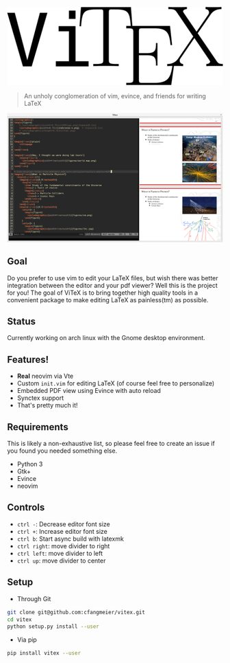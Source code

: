 ![ViTeX](https://raw.githubusercontent.com/cfangmeier/vitex/master/vitex.png)

> An unholy conglomeration of vim, evince, and friends for writing LaTeX

![This is what it looks like!](https://github.com/cfangmeier/vitex/raw/master/screenshot.png)

## Goal

Do you prefer to use vim to edit your LaTeX files, but wish there was better integration between the editor and your pdf viewer? Well this is the project for you! The goal of ViTeX is to bring together high quality tools in a convenient package to make editing LaTeX as painless(tm) as possible.

## Status

Currently working on arch linux with the Gnome desktop environment.

## Features!

  - **Real** neovim via Vte
  - Custom `init.vim` for editing LaTeX (of course feel free to personalize)
  - Embedded PDF view using Evince with auto reload
  - Synctex support
  - That's pretty much it!

## Requirements

This is likely a non-exhaustive list, so please feel free to create an issue if you found you needed something else.

  - Python 3
  - Gtk+
  - Evince
  - neovim
  
 ## Controls
   - `ctrl -`: Decrease editor font size
   - `ctrl +`: Increase editor font size
   - `ctrl b`: Start async build with latexmk
   - `ctrl right`: move divider to right
   - `ctrl left`: move divider to left
   - `ctrl up`: move divider to center

## Setup
  - Through Git
```sh
git clone git@github.com:cfangmeier/vitex.git
cd vitex
python setup.py install --user
```
  - Via pip
```sh
pip install vitex --user
```
